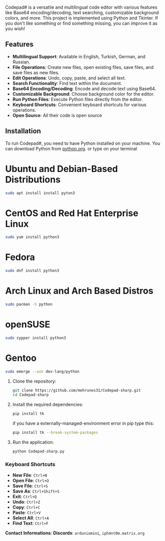 Codepad# is a versatile and multilingual code editor with various features like Base64 encoding/decoding, text searching, customizable background colors, and more. This project is implemented using Python and Tkinter. If you don't like something or find something missing, you can improve it as you wish!

## Features

- **Multilingual Support**: Available in English, Turkish, German, and Russian.
- **File Operations**: Create new files, open existing files, save files, and save files as new files.
- **Edit Operations**: Undo, copy, paste, and select all text.
- **Search Functionality**: Find text within the document.
- **Base64 Encoding/Decoding**: Encode and decode text using Base64.
- **Customizable Background**: Choose background color for the editor.
- **Run Python Files**: Execute Python files directly from the editor.
- **Keyboard Shortcuts**: Convenient keyboard shortcuts for various operations.
- **Open Source**: All their code is open source

## Installation

To run Codepad#, you need to have Python installed on your machine. You can download Python from [python.org](https://www.python.org/downloads/). or type on your terminal

# Ubuntu and Debian-Based Distributions

```sh
sudo apt install install pyton3 
```

# CentOS and Red Hat Enterprise Linux

```sh
sudo yum install python3
```

# Fedora

```sh
sudo dnf install python3
```

# Arch Linux and Arch Based Distros

```sh
sudo pacman -S python
```

# openSUSE

```sh
sudo zypper install python3
```

# Gentoo

```sh
sudo emerge --ask dev-lang/python
```

1. Clone the repository:

    ```sh
    git clone https://github.com/mehrunes31/Codepad-sharp.git
    cd Codepad-sharp
    ```

2. Install the required dependencies:

    ```sh
    pip install tk
    ```
   if you have a externally-managed-environment error in pip type this:
     ```sh
     pip install tk --break-system-packages
     ```

3. Run the application:

    ```sh
    python Codepad-sharp.py
    ```

### Keyboard Shortcuts

- **New File**: `Ctrl+N`
- **Open File**: `Ctrl+O`
- **Save File**: `Ctrl+S`
- **Save As**: `Ctrl+Shift+S`
- **Exit**: `Ctrl+Q`
- **Undo**: `Ctrl+Z`
- **Copy**: `Ctrl+C`
- **Paste**: `Ctrl+V`
- **Select All**: `Ctrl+A`
- **Find Text**: `Ctrl+F`

**Contact Informations**:
**Discords**: `arduniomini`, `iph4nt0m.matrix.org`
